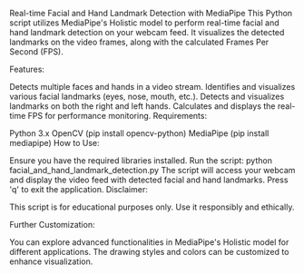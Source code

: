 Real-time Facial and Hand Landmark Detection with MediaPipe
This Python script utilizes MediaPipe's Holistic model to perform real-time facial and hand landmark detection on your webcam feed. It visualizes the detected landmarks on the video frames, along with the calculated Frames Per Second (FPS).

Features:

Detects multiple faces and hands in a video stream.
Identifies and visualizes various facial landmarks (eyes, nose, mouth, etc.).
Detects and visualizes landmarks on both the right and left hands.
Calculates and displays the real-time FPS for performance monitoring.
Requirements:

Python 3.x
OpenCV (pip install opencv-python)
MediaPipe (pip install mediapipe)
How to Use:

Ensure you have the required libraries installed.
Run the script: python facial_and_hand_landmark_detection.py
The script will access your webcam and display the video feed with detected facial and hand landmarks.
Press 'q' to exit the application.
Disclaimer:

This script is for educational purposes only. Use it responsibly and ethically.

Further Customization:

You can explore advanced functionalities in MediaPipe's Holistic model for different applications.
The drawing styles and colors can be customized to enhance visualization.
